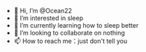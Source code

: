 - 👋 Hi, I’m @Ocean22
- 👀 I’m interested in sleep
- 🌱 I’m currently learning how to sleep better
- 💞️ I’m looking to collaborate on nothing
- 📫 How to reach me：just don't tell you

<!---
Ocean22/Ocean22 is a ✨ special ✨ repository because its `README.md` (this file) appears on your GitHub profile.
You can click the Preview link to take a look at your changes.
--->
